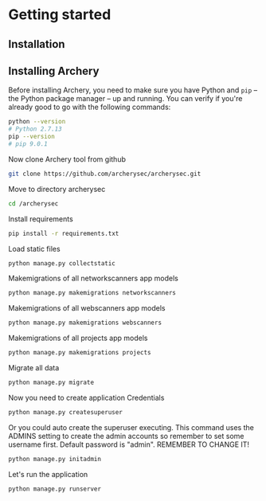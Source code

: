 # Getting started

## Installation

## Installing Archery

Before installing Archery, you need to make sure you have Python and `pip`
– the Python package manager – up and running. You can verify if you're already
good to go with the following commands:

``` sh
python --version
# Python 2.7.13
pip --version
# pip 9.0.1
```


Now clone Archery tool from github

``` sh
git clone https://github.com/archerysec/archerysec.git
```

Move to directory archerysec

``` sh
cd /archerysec
```

Install requirements
``` sh
pip install -r requirements.txt
```

Load static files
``` sh
python manage.py collectstatic
```

Makemigrations of all networkscanners app models
``` sh
python manage.py makemigrations networkscanners
```
Makemigrations of all webscanners app models
``` sh
python manage.py makemigrations webscanners
```

Makemigrations of all projects app models
```sh
python manage.py makemigrations projects
```

Migrate all data
``` sh
python manage.py migrate
```

Now you need to create application Credentials
``` sh
python manage.py createsuperuser
```

Or you could auto create the superuser executing. This command uses the ADMINS
setting to create the admin accounts so remember to set some username first.
Default password is "admin". REMEMBER TO CHANGE IT!
``` sh
python manage.py initadmin
```

Let's run the application
``` sh
python manage.py runserver
```
